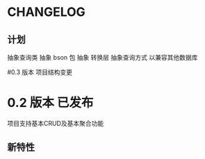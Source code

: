 
# CHANGELOG
## 计划 
抽象查询类 
抽象 bson 包 
抽象 转换层
抽象查询方式 以兼容其他数据库 

#0.3 版本 
项目结构变更   

# 0.2 版本 已发布 
项目支持基本CRUD及基本聚合功能 

## 新特性 
